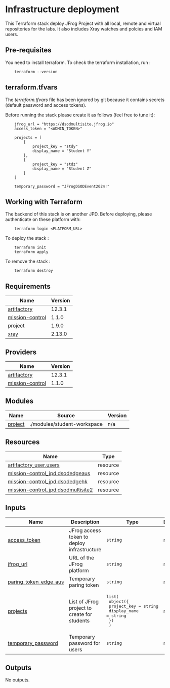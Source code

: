# Infrastructure deployment

This Terraform stack deploy JFrog Project with all local, remote and virtual repositories for the labs. It also includes Xray watches and polcies and IAM users.

## Pre-requisites

You need to install terraform. To check the terraform installation, run :


        terraform --version


## terraform.tfvars

The *terraform.tfvars* file has been ignored by git because it contains secrets (default password and access tokens).

Before running the stack please create it as follows (feel free to tune it):

        jfrog_url = "https://dsodmultisite.jfrog.io"
        access_token = "<ADMIN_TOKEN>"

        projects = [
            {
                project_key = "stdy"
                display_name = "Student Y"
            },
            {
                project_key = "stdz"
                display_name = "Student Z"
            }
        ]
        
        temporary_password = "JFrogDSODEvent2024!"

## Working with Terraform

The backend of this stack is on another JPD. Before deploying, please authenticate on these platform with: 

        terraform login <PLATFORM_URL>

To deploy the stack :

        terraform init
        terraform apply

To remove the stack :

        terraform destroy



<!-- BEGIN_TF_DOCS -->
## Requirements

| Name | Version |
|------|---------|
| <a name="requirement_artifactory"></a> [artifactory](#requirement\_artifactory) | 12.3.1 |
| <a name="requirement_mission-control"></a> [mission-control](#requirement\_mission-control) | 1.1.0 |
| <a name="requirement_project"></a> [project](#requirement\_project) | 1.9.0 |
| <a name="requirement_xray"></a> [xray](#requirement\_xray) | 2.13.0 |

## Providers

| Name | Version |
|------|---------|
| <a name="provider_artifactory"></a> [artifactory](#provider\_artifactory) | 12.3.1 |
| <a name="provider_mission-control"></a> [mission-control](#provider\_mission-control) | 1.1.0 |

## Modules

| Name | Source | Version |
|------|--------|---------|
| <a name="module_project"></a> [project](#module\_project) | ./modules/student-workspace | n/a |

## Resources

| Name | Type |
|------|------|
| [artifactory_user.users](https://registry.terraform.io/providers/jfrog/artifactory/12.3.1/docs/resources/user) | resource |
| [mission-control_jpd.dsodedgeaus](https://registry.terraform.io/providers/jfrog/mission-control/1.1.0/docs/resources/jpd) | resource |
| [mission-control_jpd.dsodedgehk](https://registry.terraform.io/providers/jfrog/mission-control/1.1.0/docs/resources/jpd) | resource |
| [mission-control_jpd.dsodmultisite2](https://registry.terraform.io/providers/jfrog/mission-control/1.1.0/docs/resources/jpd) | resource |

## Inputs

| Name | Description | Type | Default | Required |
|------|-------------|------|---------|:--------:|
| <a name="input_access_token"></a> [access\_token](#input\_access\_token) | JFrog access token to deploy infrastructure | `string` | n/a | yes |
| <a name="input_jfrog_url"></a> [jfrog\_url](#input\_jfrog\_url) | URL of the JFrog platform | `string` | n/a | yes |
| <a name="input_paring_token_edge_aus"></a> [paring\_token\_edge\_aus](#input\_paring\_token\_edge\_aus) | Temporary paring token | `string` | n/a | yes |
| <a name="input_projects"></a> [projects](#input\_projects) | List of JFrog project to create for students | <pre>list(<br/>    object({<br/>      project_key = string<br/>      display_name = string<br/>    })<br/>  )</pre> | n/a | yes |
| <a name="input_temporary_password"></a> [temporary\_password](#input\_temporary\_password) | Temporary password for users | `string` | n/a | yes |

## Outputs

No outputs.
<!-- END_TF_DOCS -->